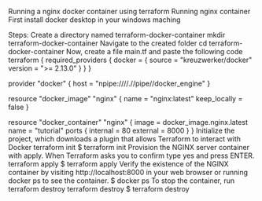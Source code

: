 Running a nginx docker container using terraform
Running nginx container
First install docker desktop in your windows maching

Steps:
Create a directory named terraform-docker-container mkdir terraform-docker-container
Navigate to the created folder cd terraform-docker-container
Now, create a file main.tf and paste the following code
terraform {
  required_providers {
    docker = {
      source  = "kreuzwerker/docker"
      version = ">= 2.13.0"
    }
  }
}

provider "docker" {
  host    = "npipe:////.//pipe//docker_engine"
}

resource "docker_image" "nginx" {
  name         = "nginx:latest"
  keep_locally = false
}

resource "docker_container" "nginx" {
  image = docker_image.nginx.latest
  name  = "tutorial"
  ports {
    internal = 80
    external = 8000
  }
}
Initialize the project, which downloads a plugin that allows Terraform to interact with Docker terraform init
 $ terraform init 
Provision the NGINX server container with apply. When Terraform asks you to confirm type yes and press ENTER. terraform apply
 $ terraform apply 
Verify the existence of the NGINX container by visiting http://localhost:8000 in your web browser or running docker ps to see the container.
 $ docker ps 
To stop the container, run terraform destroy terraform destroy
 $ terraform destroy
 
